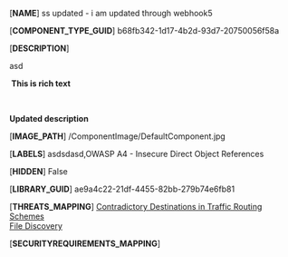 [**NAME**]
ss updated - i am updated through webhook5

[**COMPONENT_TYPE_GUID**]
b68fb342-1d17-4b2d-93d7-20750056f58a

[**DESCRIPTION**]
<p>asd</p><p><b> This is rich text</b></p><p><b><br /></b></p><p><b>Updated description</b></p>

[**IMAGE_PATH**]
/ComponentImage/DefaultComponent.jpg

[**LABELS**]
asdsdasd,OWASP A4 - Insecure Direct Object References

[**HIDDEN**]
False

[**LIBRARY_GUID**]
ae9a4c22-21df-4455-82bb-279b74e6fb81

[**THREATS_MAPPING**]
[Contradictory Destinations in Traffic Routing Schemes](14055a53-28ec-4c46-8f85-06d128d6ac18.md)\
[File Discovery](5fc68038-597f-4875-b0d3-65fc556c57ca.md)

[**SECURITYREQUIREMENTS_MAPPING**]

